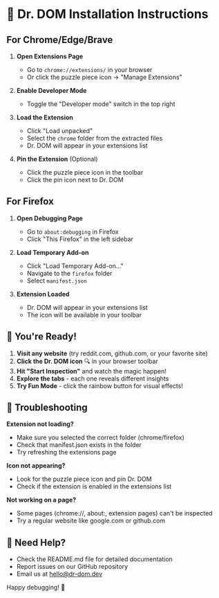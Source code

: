 # 🚀 Dr. DOM Installation Instructions

## For Chrome/Edge/Brave

1. **Open Extensions Page**
   - Go to `chrome://extensions/` in your browser
   - Or click the puzzle piece icon → "Manage Extensions"

2. **Enable Developer Mode**
   - Toggle the "Developer mode" switch in the top right

3. **Load the Extension**
   - Click "Load unpacked"
   - Select the `chrome` folder from the extracted files
   - Dr. DOM will appear in your extensions list

4. **Pin the Extension** (Optional)
   - Click the puzzle piece icon in the toolbar
   - Click the pin icon next to Dr. DOM

## For Firefox

1. **Open Debugging Page**
   - Go to `about:debugging` in Firefox
   - Click "This Firefox" in the left sidebar

2. **Load Temporary Add-on**
   - Click "Load Temporary Add-on..."
   - Navigate to the `firefox` folder
   - Select `manifest.json`

3. **Extension Loaded**
   - Dr. DOM will appear in your extensions list
   - The icon will be available in your toolbar

## 🎉 You're Ready!

1. **Visit any website** (try reddit.com, github.com, or your favorite site)
2. **Click the Dr. DOM icon** 🔍 in your browser toolbar
3. **Hit "Start Inspection"** and watch the magic happen!
4. **Explore the tabs** - each one reveals different insights
5. **Try Fun Mode** - click the rainbow button for visual effects!

## 🔧 Troubleshooting

**Extension not loading?**
- Make sure you selected the correct folder (chrome/firefox)
- Check that manifest.json exists in the folder
- Try refreshing the extensions page

**Icon not appearing?**
- Look for the puzzle piece icon and pin Dr. DOM
- Check if the extension is enabled in the extensions list

**Not working on a page?**
- Some pages (chrome://, about:, extension pages) can't be inspected
- Try a regular website like google.com or github.com

## 📧 Need Help?

- Check the README.md file for detailed documentation
- Report issues on our GitHub repository
- Email us at hello@dr-dom.dev

Happy debugging! 🚀
